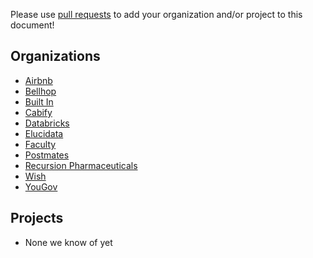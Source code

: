 Please use [pull requests](https://github.com/airbnb/knowledge-repo/pull/new/master)
to add your organization and/or project to this document!

Organizations
----------
 - [Airbnb](https://airbnb.com)
 - [Bellhop](https://getbellhops.com/)
 - [Built In](https://builtin.com/)
 - [Cabify](https://cabify.com)
 - [Databricks](https://databricks.com)
 - [Elucidata](https://elucidata.io/)
 - [Faculty](https://faculty.ai/)
 - [Postmates](https://postmates.com/)
 - [Recursion Pharmaceuticals](http://recursionpharma.com)
 - [Wish](https://wish.com/)
 - [YouGov](https://yougov.com)

Projects
----------
 - None we know of yet

